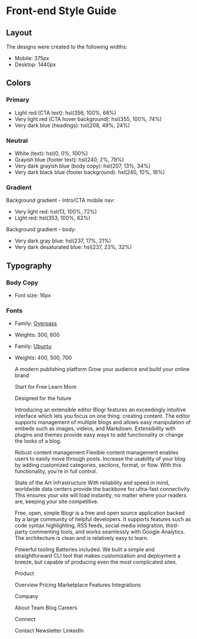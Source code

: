 # Front-end Style Guide

## Layout

The designs were created to the following widths:

- Mobile: 375px
- Desktop: 1440px

## Colors

### Primary

- Light red (CTA text): hsl(356, 100%, 66%)
- Very light red (CTA hover background): hsl(355, 100%, 74%)
- Very dark blue (headings): hsl(208, 49%, 24%)

### Neutral

- White (text): hsl(0, 0%, 100%)
- Grayish blue (footer text): hsl(240, 2%, 79%)
- Very dark grayish blue (body copy): hsl(207, 13%, 34%)
- Very dark black blue (footer background): hsl(240, 10%, 16%)

### Gradient

Background gradient - Intro/CTA mobile nav:

- Very light red: hsl(13, 100%, 72%)
- Light red: hsl(353, 100%, 62%)

Background gradient - body:

- Very dark gray blue: hsl(237, 17%, 21%)
- Very dark desaturated blue: hsl(237, 23%, 32%)

## Typography

### Body Copy

- Font size: 16px

### Fonts

- Family: [Overpass](https://fonts.google.com/specimen/Overpass?preview.text_type=custom)
- Weights: 300, 600

- Family: [Ubuntu](https://fonts.google.com/specimen/Ubuntu?preview.text_type=custom)
- Weights: 400, 500, 700













 
  
  
 

  A modern publishing platform
  Grow your audience and build your online brand

  Start for Free
  Learn More

  Designed for the future

  Introducing an extensible editor
  Blogr features an exceedingly intuitive interface which lets you focus on one thing: creating content. 
  The editor supports management of multiple blogs and allows easy manipulation of embeds such as images, 
  videos, and Markdown. Extensibility with plugins and themes provide easy ways to add functionality or 
  change the looks of a blog.

  Robust content management
  Flexible content management enables users to easily move through posts. Increase the usability of your blog 
  by adding customized categories, sections, format, or flow. With this functionality, you’re in full control.

  State of the Art Infrastructure
  With reliability and speed in mind, worldwide data centers provide the backbone for ultra-fast connectivity. 
  This ensures your site will load instantly, no matter where your readers are, keeping your site competitive.

  Free, open, simple
  Blogr is a free and open source application backed by a large community of helpful developers. It supports 
  features such as code syntax highlighting, RSS feeds, social media integration, third-party commenting tools, 
  and works seamlessly with Google Analytics. The architecture is clean and is relatively easy to learn.

  Powerful tooling
  Batteries included. We built a simple and straightforward CLI tool that makes customization and deployment a breeze, but
  capable of producing even the most complicated sites.

  Product

  Overview
  Pricing
  Marketplace
  Features
  Integrations

  Company

  About
  Team
  Blog
  Careers

  Connect
  
  Contact
  Newsletter
  LinkedIn